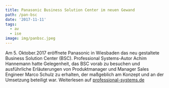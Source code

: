 ```yaml
---
title: Panasonic Business Solution Center im neuen Gewand
path: /pan-bsc
date: '2017-11-11'
tags:
  - av
  - ise
image: img/panbsc.jpeg
---
```


Am 5. Oktober.2017 eröffnete Panasonic in Wiesbaden das neu gestaltete Business Solution Center (BSC). Professional Systems-Autor Achim Hannemann hatte Gelegenheit, das BSC vorab zu besuchen und ausführliche Erläuterungen von Produktmanager und Manager Sales Engineer Marco Schulz zu erhalten, der maßgeblich am Konzept und an der Umsetzung beteiligt war. Weiterlesen auf [professional-systems.de](https://www.professional-system.de/case-studies/panasonic-business-solution-center-im-neuen-gewand/?xing_share=news)